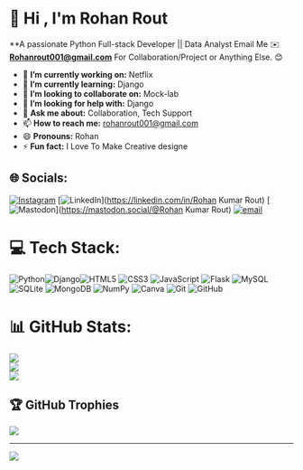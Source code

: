 # 💫 Hi , I'm Rohan Rout
**A passionate Python Full-stack Developer || Data Analyst 
Email Me ✉️ **Rohanrout001@gmail.com** For Collaboration/Project or Anything Else. 😊

- 🔭 **I’m currently working on:** Netflix
- 🌱 **I’m currently learning:** Django
- 👯 **I’m looking to collaborate on:** Mock-lab
- 🤔 **I’m looking for help with:** Django
- 💬 **Ask me about:** Collaboration, Tech Support
- 📫 **How to reach me:** rohanrout001@gmail.com
- 😄 **Pronouns:** Rohan
- ⚡ **Fun fact:** I Love To Make Creative designe

## 🌐 Socials:
[![Instagram](https://img.shields.io/badge/Instagram-%23E4405F.svg?logo=Instagram&logoColor=white)](https://instagram.com/i_.m.rohan) [![LinkedIn](https://img.shields.io/badge/LinkedIn-%230077B5.svg?logo=linkedin&logoColor=white)](https://linkedin.com/in/Rohan Kumar Rout) [![Mastodon](https://img.shields.io/badge/-MASTODON-%232B90D9?logo=mastodon&logoColor=white)](https://mastodon.social/@Rohan Kumar Rout) [![email](https://img.shields.io/badge/Email-D14836?logo=gmail&logoColor=white)](mailto:rohanrout001@gmail.com) 


# 💻 Tech Stack:
![Python](https://img.shields.io/badge/python-3670A0?style=for-the-badge&logo=python&logoColor=ffdd54)![Django](https://img.shields.io/badge/django-%23092E20.svg?style=for-the-badge&logo=django&logoColor=white)![HTML5](https://img.shields.io/badge/html5-%23E34F26.svg?style=for-the-badge&logo=html5&logoColor=white) ![CSS3](https://img.shields.io/badge/css3-%231572B6.svg?style=for-the-badge&logo=css3&logoColor=white) ![JavaScript](https://img.shields.io/badge/javascript-%23323330.svg?style=for-the-badge&logo=javascript&logoColor=%23F7DF1E)  ![Flask](https://img.shields.io/badge/flask-%23000.svg?style=for-the-badge&logo=flask&logoColor=white) ![MySQL](https://img.shields.io/badge/mysql-4479A1.svg?style=for-the-badge&logo=mysql&logoColor=white) ![SQLite](https://img.shields.io/badge/sqlite-%2307405e.svg?style=for-the-badge&logo=sqlite&logoColor=white) ![MongoDB](https://img.shields.io/badge/MongoDB-%234ea94b.svg?style=for-the-badge&logo=mongodb&logoColor=white) ![NumPy](https://img.shields.io/badge/numpy-%23013243.svg?style=for-the-badge&logo=numpy&logoColor=white) ![Canva](https://img.shields.io/badge/Canva-%2300C4CC.svg?style=for-the-badge&logo=Canva&logoColor=white) ![Git](https://img.shields.io/badge/git-%23F05033.svg?style=for-the-badge&logo=git&logoColor=white) ![GitHub](https://img.shields.io/badge/github-%23121011.svg?style=for-the-badge&logo=github&logoColor=white)
# 📊 GitHub Stats:
![](https://github-readme-stats.vercel.app/api?username=Rohanrout1009&theme=dark&hide_border=false&include_all_commits=false&count_private=false)<br/>
![](https://nirzak-streak-stats.vercel.app/?user=Rohanrout1009&theme=dark&hide_border=false)<br/>
![](https://github-readme-stats.vercel.app/api/top-langs/?username=Rohanrout1009&theme=dark&hide_border=false&include_all_commits=false&count_private=false&layout=compact)

## 🏆 GitHub Trophies
![](https://github-profile-trophy.vercel.app/?username=Rohanrout1009&theme=radical&no-frame=false&no-bg=true&margin-w=4)


---
[![](https://visitcount.itsvg.in/api?id=Rohanrout1009&icon=0&color=0)](https://visitcount.itsvg.in)

<!-- Proudly created with GPRM ( https://gprm.itsvg.in ) -->
